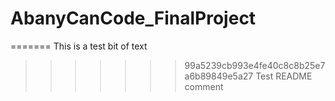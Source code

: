 # AbanyCanCode_FinalProject
=======
This is a test bit of text
>>>>>>> 99a5239cb993e4fe40c8c8b25e7a6b89849e5a27
Test README comment